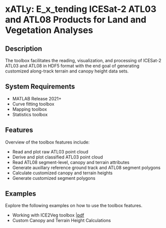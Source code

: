 # xATLy: E_x_tending ICESat-2 **A**TL03 and ATL08 Products for **L**and and Vegetation Anal**y**ses

## Description
The toolbox facilitates the reading, visualization, and processing of ICESat-2 ATL03 and ATL08 in HDF5 format with the end goal of generating customized along-track terrain and canopy height data sets.
## System Requirements
* MATLAB Release 2021+
* Curve fitting toolbox
* Mapping toolbox
* Statistics toolbox
## Features
Overview of the toolbox features include:
* Read and plot raw ATL03 point cloud
* Derive and plot classified ATL03 point cloud 
* Read ATL08 segment-level, canopy and terrain attributes
* Generate auxillary reference ground track and ATL08 segment polygons
* Calculate customized canopy and terrain heights
* Generate customized segment polygons 
## Examples
Explore the following examples on how to use the toolbox features.
* Working with ICE2Veg toolbox |[pdf](https://github.com/Oht0nger/xatlas/blob/master/doc/Working%20with%20ATLx%20Toolbox.pdf)
* Custom Canopy and Terrain Height Calculations
